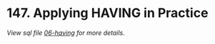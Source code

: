# 147. Applying HAVING in Practice

_View sql file [06-having](./sql/06-having.sql) for more details._
